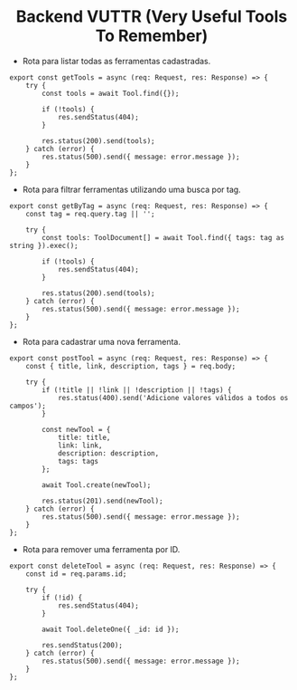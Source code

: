 <h1 align="center">Backend VUTTR (Very Useful Tools To Remember)</h1>

- Rota para listar todas as ferramentas cadastradas.
```
export const getTools = async (req: Request, res: Response) => {
    try {
        const tools = await Tool.find({});

        if (!tools) {
            res.sendStatus(404);
        }

        res.status(200).send(tools);
    } catch (error) {
        res.status(500).send({ message: error.message });
    }
};
```
- Rota para filtrar ferramentas utilizando uma busca por tag.
```
export const getByTag = async (req: Request, res: Response) => {
    const tag = req.query.tag || '';
    
    try {
        const tools: ToolDocument[] = await Tool.find({ tags: tag as string }).exec();

        if (!tools) {
            res.sendStatus(404);
        }

        res.status(200).send(tools);
    } catch (error) {
        res.status(500).send({ message: error.message });
    }
};
```
- Rota para cadastrar uma nova ferramenta.
```
export const postTool = async (req: Request, res: Response) => {
    const { title, link, description, tags } = req.body;

    try {
        if (!title || !link || !description || !tags) {
            res.status(400).send('Adicione valores válidos a todos os campos');
        }

        const newTool = { 
            title: title, 
            link: link, 
            description: description, 
            tags: tags 
        };

        await Tool.create(newTool);

        res.status(201).send(newTool);
    } catch (error) {
        res.status(500).send({ message: error.message });
    }
};
```
- Rota para remover uma ferramenta por ID.
```
export const deleteTool = async (req: Request, res: Response) => {
    const id = req.params.id;

    try {
        if (!id) {
            res.sendStatus(404);
        }

        await Tool.deleteOne({ _id: id });
        
        res.sendStatus(200);
    } catch (error) {
        res.status(500).send({ message: error.message });
    }
};
```

